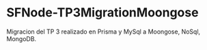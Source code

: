 # SFNode-TP3MigrationMoongose

Migracion del TP 3 realizado en Prisma y MySql a Moongose, NoSql, MongoDB.
